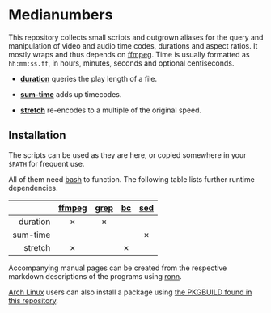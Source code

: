 # Medianumbers

This repository collects small scripts and outgrown aliases for the query and manipulation of video and audio time codes, durations and aspect ratios. It mostly wraps and thus depends on [ffmpeg](http://ffmpeg.org/). Time is usually formatted as `hh:mm:ss.ff`, in hours, minutes, seconds and optional centiseconds.

- [**duration**](duration.md) queries the play length of a file.

- [**sum-time**](sum-time.md) adds up timecodes.

- [**stretch**](stretch.md) re-encodes to a multiple of the original speed.


## Installation

The scripts can be used as they are here, or copied somewhere in your `$PATH` for frequent use.

All of them need [bash](http://tiswww.case.edu/php/chet/bash/bashtop.html) to function. The following table lists further runtime dependencies.

|          | [ffmpeg][1] | [grep][2] | [bc][3] | [sed][4] |
| -------: | :---------: | :-------: | :-----: | :------: |
| duration |      ✗      |     ✗     |         |          |
| sum-time |             |           |         |    ✗     |
| stretch  |      ✗      |           |    ✗    |          |

[1]: http://ffmpeg.org/
[2]: https://www.gnu.org/software/grep/
[3]: https://www.gnu.org/software/bc/
[4]: https://www.gnu.org/software/sed/

Accompanying manual pages can be created from the respective markdown descriptions of the programs using [ronn](https://github.com/rtomayko/ronn).

[Arch Linux](http://archlinux.org/) users can also install a package using [the PKGBUILD found in this repository](PKGBUILD).
